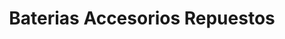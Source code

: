 ---
title: "Baterias Accesorios Repuestos"
url: /santiago/baterias-accesorios-repuestos/
shop: piezas de automóviles
---
